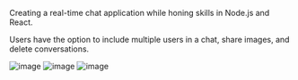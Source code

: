 Creating a real-time chat application while honing skills in Node.js and React.

Users have the option to include multiple users in a chat, share images, and delete conversations.

![image](https://github.com/quynguy/nodejs_chat_app/assets/106893103/7613ef22-f930-4400-b5b4-950ae542bef7)
![image](https://github.com/quynguy/nodejs_chat_app/assets/106893103/ed8b7638-5231-4f2f-8f36-d5785e4b1159)
![image](https://github.com/quynguy/nodejs_chat_app/assets/106893103/6e10f3d9-b4a3-438a-acb1-e29a54c22528)
